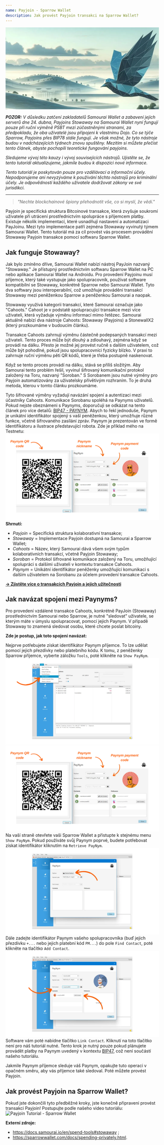 ```yaml
---
name: Payjoin - Sparrow Wallet
description: Jak provést Payjoin transakci na Sparrow Wallet?
---
```

![tutorial cover image sparrow payjoin](assets/cover.webp)

***POZOR:** V důsledku zatčení zakladatelů Samourai Wallet a zabavení jejich serverů dne 24. dubna, Payjoins Stowaway na Samourai Wallet nyní fungují pouze při ruční výměně PSBT mezi zúčastněnými stranami, za předpokladu, že oba uživatelé jsou připojeni k vlastnímu Dojo. Co se týče Sparrow, Payjoins přes BIP78 stále fungují. Je však možné, že tyto nástroje budou v nadcházejících týdnech znovu spuštěny. Mezitím si můžete přečíst tento článek, abyste pochopili teoretické fungování payjoins.*

_Sledujeme vývoj této kauzy i vývoj souvisejících nástrojů. Ujistěte se, že tento tutoriál aktualizujeme, jakmile budou k dispozici nové informace._

_Tento tutoriál je poskytován pouze pro vzdělávací a informační účely. Nepodporujeme ani nevyzýváme k používání těchto nástrojů pro kriminální účely. Je odpovědností každého uživatele dodržovat zákony ve své jurisdikci._

---

> *"Nechte blockchainové špiony přehodnotit vše, co si myslí, že vědí."*

Payjoin je specifická struktura Bitcoinové transakce, která zvyšuje soukromí uživatele při utrácení prostřednictvím spolupráce s příjemcem platby. Existuje několik implementací, které usnadňují nastavení a automatizaci PayJoinu. Mezi tyto implementace patří zejména Stowaway vyvinutý týmem Samourai Wallet. Tento tutoriál má za cíl provést vás procesem provádění Stowaway Payjoin transakce pomocí softwaru Sparrow Wallet.

## Jak funguje Stowaway?

Jak bylo zmíněno dříve, Samourai Wallet nabízí nástroj PayJoin nazvaný "Stowaway." Je přístupný prostřednictvím softwaru Sparrow Wallet na PC nebo aplikace Samourai Wallet na Androidu. Pro provedení Payjoinu musí příjemce, který také vystupuje jako spolupracovník, používat software kompatibilní se Stowaway, konkrétně Sparrow nebo Samourai Wallet. Tyto dva softwary jsou interoperabilní, což umožňuje provádění transakcí Stowaway mezi peněženkou Sparrow a peněženkou Samourai a naopak.

Stowaway využívá kategorii transakcí, které Samourai označuje jako "Cahoots." Cahoot je v podstatě spolupracující transakce mezi více uživateli, která vyžaduje výměnu informací mimo řetězec. Samourai aktuálně nabízí dva nástroje Cahoots: Stowaway (Payjoins) a StonewallX2 (který prozkoumáme v budoucím článku).

Transakce Cahoots zahrnují výměnu částečně podepsaných transakcí mezi uživateli. Tento proces může být dlouhý a zdlouhavý, zejména když se provádí na dálku. Přesto je možné jej provést ručně s dalším uživatelem, což může být pohodlné, pokud jsou spolupracovníci fyzicky blízko. V praxi to zahrnuje ruční výměnu pěti QR kódů, které je třeba postupně naskenovat.

Když se tento proces provádí na dálku, stává se příliš složitým. Aby Samourai tento problém řešil, vyvinul šifrovaný komunikační protokol založený na Toru, nazvaný "Soroban." S Sorobanem jsou nutné výměny pro Payjoin automatizovány za uživatelsky přívětivým rozhraním. To je druhá metoda, kterou v tomto článku prozkoumáme.

Tyto šifrované výměny vyžadují navázání spojení a autentizaci mezi účastníky Cahoots. Komunikace Sorobanu spoléhá na Paynyms uživatelů. Pokud nejste obeznámeni s Paynyms, doporučuji se odkázat na tento článek pro více detailů: [BIP47 - PAYNYM](https://planb.network/tutorials/privacy/paynym-bip47).
Abych to řekl jednoduše, Paynym je unikátní identifikátor spojený s vaší peněženkou, který umožňuje různé funkce, včetně šifrovaného zasílání zpráv. Paynym je prezentován ve formě identifikátoru a ilustrace představující robota. Zde je příklad mého na Testnetu: ![Paynym Sparrow](assets/en/1.webp)
**Shrnutí:**
- *Payjoin* = Specifická struktura kolaborativní transakce;
- *Stowaway* = Implementace Payjoin dostupná na Samourai a Sparrow Wallet;
- *Cahoots* = Název, který Samourai dává všem svým typům kolaborativních transakcí, včetně Payjoin Stowaway;
- *Soroban* = Protokol šifrované komunikace založený na Toru, umožňující spolupráci s dalšími uživateli v kontextu transakce Cahoots.
- *Paynym* = Unikátní identifikátor peněženky umožňující komunikaci s dalším uživatelem na Sorobanu za účelem provedení transakce Cahoots.

[**-> Zjistěte více o transakcích Payjoin a jejich užitečnosti**](https://planb.network/tutorials/privacy/payjoin)

## Jak navázat spojení mezi Paynyms?

Pro provedení vzdálené transakce Cahoots, konkrétně PayJoin (Stowaway) prostřednictvím Samourai nebo Sparrow, je nutné "sledovat" uživatele, se kterým máte v úmyslu spolupracovat, pomocí jejich Paynym. V případě Stowaway to znamená sledovat osobu, které chcete poslat bitcoiny.

**Zde je postup, jak toto spojení navázat:**

Nejprve potřebujete získat identifikátor Paynym příjemce. To lze udělat pomocí jejich přezdívky nebo platebního kódu. K tomu, z peněženky Sparrow příjemce, vyberte záložku `Tools`, poté klikněte na `Show PayNym`.
![Show Paynym](assets/notext/2.webp)
![Paynym Sparrow](assets/en/1.webp)
Na vaší straně otevřete vaši Sparrow Wallet a přistupte k stejnému menu `Show PayNym`. Pokud používáte svůj Paynym poprvé, budete potřebovat získat identifikátor kliknutím na `Retrieve PayNym`.
![Retrieve paynym](assets/notext/3.webp)
Dále zadejte identifikátor Paynym vašeho spolupracovníka (buď jejich přezdívku `+...` nebo jejich platební kód `PM...`) do pole `Find Contact`, poté klikněte na tlačítko `Add Contact`.
![add contact](assets/notext/4.webp)
Software vám poté nabídne tlačítko `Link Contact`. Kliknutí na toto tlačítko není pro náš tutoriál nutné. Tento krok je nutný pouze pokud plánujete provádět platby na Paynym uvedený v kontextu [BIP47](https://planb.network/tutorials/privacy/paynym-bip47), což není součástí našeho tutoriálu.

Jakmile Paynym příjemce sleduje váš Paynym, opakujte tuto operaci v opačném směru, aby vás příjemce také sledoval. Poté můžete provést Payjoin.

## Jak provést Payjoin na Sparrow Wallet?
Pokud jste dokončili tyto předběžné kroky, jste konečně připraveni provést transakci Payjoin! Postupujte podle našeho video tutoriálu:
![Payjoin Tutorial - Sparrow Wallet](https://youtu.be/ZQxKod3e0Mg)

**Externí zdroje:**
- https://docs.samourai.io/en/spend-tools#stowaway ;
- https://sparrowwallet.com/docs/spending-privately.html.